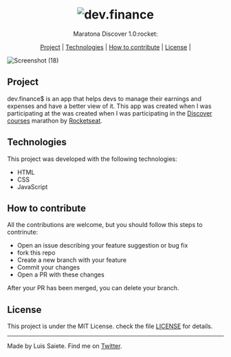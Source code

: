 <h1 align="center">
  <img src="https://user-images.githubusercontent.com/56188470/147433287-01e12f41-dcce-4038-aa51-e6f928f8aa0e.png" alt="dev.finance" />
</h1>

<p align="center">
  Maratona Discover 1.0:rocket:
</p>

<p align="center">
<a href="#project">Project</a> | 
<a href="#technologies">Technologies</a> | 
<a href="#how-to-contribute">How to contribute</a> | 
<a href="#license">License</a> | 
</p>

![Screenshot (18)](https://user-images.githubusercontent.com/56188470/147867472-50e0ea05-e2b2-401f-a1a9-313cd16bcb2c.png)

## Project
dev.finance$ is an app that helps devs to manage their earnings and expenses and have a better view of it. 
This app was created when I was participating at the was created when I was participating in the [Discover courses](https://app.rocketseat.com.br/dashboard) marathon by [Rocketseat](https://rocketseat.com.br/).

## Technologies
This project was developed with the following technologies:
- HTML
- CSS
- JavaScript

## How to contribute
All the contributions are welcome, but you should follow this steps to contrinute:
- Open an issue describing your feature suggestion or bug fix
- fork this repo
- Create a new branch with your feature
- Commit your changes
- Open a PR with these changes

After your PR has been merged, you can delete your branch.

## License
This project is under the MIT License. check the file [LICENSE](https://github.com/ltsaiete/dev.finance/blob/main/LICENSE) for details.

---

Made by Luis Saiete. Find me on [Twitter](https://twitter.com/ltsaiete).
